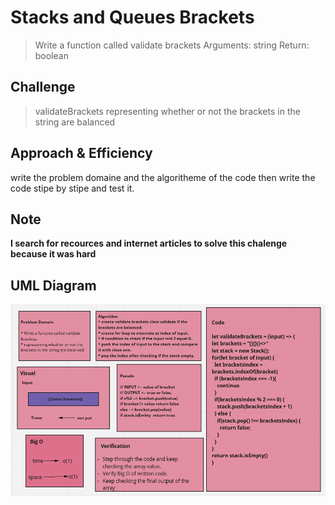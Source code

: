 # Stacks and Queues Brackets


> Write a function called validate brackets
> Arguments: string
> Return: boolean




## Challenge

> validateBrackets representing whether or not the brackets in the string are balanced

 



## Approach & Efficiency
write the problem domaine and the algoritheme of the code then write the code stipe by stipe and test it.

## Note

**I search for recources and internet articles to solve this chalenge because it was hard**  

## UML Diagram

![uml](./33.png)





